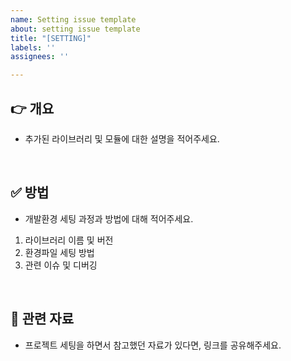 ```yaml
---
name: Setting issue template
about: setting issue template
title: "[SETTING]"
labels: ''
assignees: ''

---
```


## 👉 개요

- 추가된 라이브러리 및 모듈에 대한 설명을 적어주세요.

<br>

## ✅ 방법

- 개발환경 세팅 과정과 방법에 대해 적어주세요.

1. 라이브러리 이름 및 버전
2. 환경파일 세팅 방법
3. 관련 이슈 및 디버깅

<br>

## 🔖 관련 자료

- 프로젝트 세팅을 하면서 참고했던 자료가 있다면, 링크를 공유해주세요.
